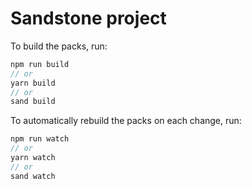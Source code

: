 # Sandstone project

To build the packs, run:
```ts
npm run build
// or
yarn build
// or
sand build
```

To automatically rebuild the packs on each change, run:
```ts
npm run watch
// or
yarn watch
// or
sand watch
```

